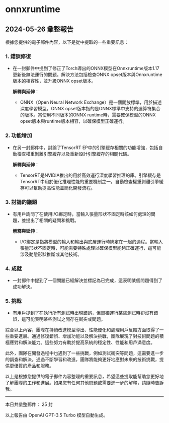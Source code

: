 # onnxruntime

## 2024-05-26 彙整報告

根據您提供的電子郵件內容，以下是從中提取的一些重要訊息：



### 1. 錯誤修復

- 在一封郵件中提到了修正了Torch導出的ONNX模型在Onnxruntime版本1.17更新後無法運行的問題。解決方法包括檢查ONNX opset版本與Onnxruntime版本的相容性，並升級ONNX opset版本。

  

    **解釋與延伸**：

    - ONNX（Open Neural Network Exchange）是一個開放標準，用於描述深度學習模型。ONNX opset版本指的是ONNX標準中支持的運算符集合的版本。當使用不同版本的ONNX runtime時，需要確保模型的ONNX opset版本與runtime版本相容，以確保模型正確運行。



### 2. 功能增加

- 在另一封郵件中，討論了TensorRT EP中的引擎緩存相關的功能增強，包括自動檢查權重剝離引擎緩存以及重新設計引擎緩存的相關代碼。

  

    **解釋與延伸**：

    - TensorRT是NVIDIA推出的用於高效運行深度學習推理的庫。引擎緩存是TensorRT中用於優化推理性能的重要機制之一。自動檢查權重剝離引擎緩存可以幫助提高性能並簡化開發流程。



### 3. 討論的議題

- 有用戶詢問了在使用I/O綁定時，當輸入張量形狀不固定時該如何處理的問題，並提出了相關的疑問和挑戰。

  

    **解釋與延伸**：

    - I/O綁定是指將模型的輸入和輸出與底層運行時綁定在一起的過程。當輸入張量形狀不固定時，可能需要特殊處理以確保模型能夠正確運行，這可能涉及動態形狀推斷或其他技術。



### 4. 成就

- 一封郵件中提到了一個問題已經解決並標記為已完成，這表明某個問題得到了成功解決。



### 5. 挑戰

- 有用戶提到了在執行所有測試時出現錯誤，但單獨運行某些測試時卻沒有錯誤，這可能表明某些測試之間存在衝突或問題。



綜合以上內容，團隊在持續改進模型導出、性能優化和處理用戶反饋方面取得了一些重要進展。通過修復錯誤、增加功能以及解決挑戰，團隊展現了對技術問題的積極應對和解決能力。這些努力有助於提高系統的穩定性、性能和用戶滿意度。



此外，團隊在開發過程中也遇到了一些挑戰，例如測試衝突等問題，這需要進一步的調查和解決。通過不斷學習和改進，團隊將能夠更好地應對未來的技術挑戰，提供更優質的產品和服務。



以上是根據您提供的電子郵件內容整理的重要訊息，希望這些提取能幫助您更好地了解團隊的工作和進展。如果您有任何其他問題或需要進一步的解釋，請隨時告訴我。



---



本日共彙整郵件： 25 封



以上報告由 OpenAI GPT-3.5 Turbo 模型自動生成。